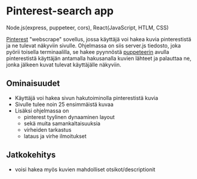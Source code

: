 # Pinterest-search app

Node.js(express, puppeteer, cors), React(JavaScript, HTLM, CSS)

[Pinterest](https://fi.pinterest.com/) "webscrape" sovellus, jossa käyttäjä voi hakea kuvia pinterestistä ja ne tulevat näkyviin sivulle. 
Ohjelmassa on siis server.js tiedosto, joka pyörii toisella terminaalilla, se hakee pyynnöstä [puppeteerin](https://pptr.dev/) avulla pinterestistä käyttäjän antamalla hakusanalla kuvien lähteet ja palauttaa ne, jonka jälkeen kuvat tulevat käyttäjälle näkyviin.

## Ominaisuudet
- Käyttäjä voi hakea sivun hakutoiminolla pinterestistä kuvia
- Sivulle tulee noin 25 ensimmäistä kuvaa
- Lisäksi ohjelmassa on
    - pinterest tyylinen dynaaminen layout
    - sekä muita samankaltaisuuksia
    - virheiden tarkastus
    - lataus ja virhe ilmoitukset

## Jatkokehitys
- voisi hakea myös kuvien mahdolliset otsikot/descriptionit
